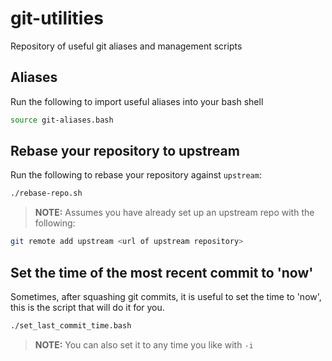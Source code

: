 # git-utilities

Repository of useful git aliases and management scripts

## Aliases

Run the following to import useful aliases into your bash shell

```bash
source git-aliases.bash
```

## Rebase your repository to upstream

Run the following to rebase your repository against `upstream`:

```bash
./rebase-repo.sh
```

> **NOTE:** Assumes you have already set up an upstream repo with the following:

```bash
git remote add upstream <url of upstream repository>
```

## Set the time of the most recent commit to 'now'

Sometimes, after squashing git commits, it is useful to set the time to 'now', this is the script that will do it for you.

```bash
./set_last_commit_time.bash
```

> **NOTE:** You can also set it to any time you like with `-i`


